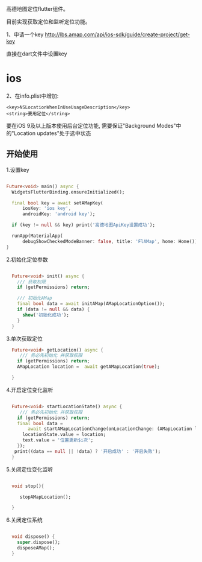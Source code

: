 高德地图定位flutter组件。

目前实现获取定位和监听定位功能。

1、申请一个key
http://lbs.amap.com/api/ios-sdk/guide/create-project/get-key

直接在dart文件中设置key

# ios
2、在info.plist中增加:
```
<key>NSLocationWhenInUseUsageDescription</key>
<string>要用定位</string>
```
要在iOS 9及以上版本使用后台定位功能, 需要保证"Background Modes"中的"Location updates"处于选中状态


## 开始使用
 
1.设置key
```dart

Future<void> main() async {
  WidgetsFlutterBinding.ensureInitialized();

  final bool key = await setAMapKey(
      iosKey: 'ios key',
      androidKey: 'android key');

  if (key != null && key) print('高德地图ApiKey设置成功');

  runApp(MaterialApp(
      debugShowCheckedModeBanner: false, title: 'FlAMap', home: Home()));
}

```

2.初始化定位参数
```dart

  Future<void> init() async {
    /// 获取权限
    if (getPermissions) return;

    /// 初始化AMap
    final bool data = await initAMap(AMapLocationOption());
    if (data != null && data) {
      show('初始化成功');
    }
  }


```

3.单次获取定位
```dart
  Future<void> getLocation() async {
     /// 务必先初始化 并获取权限
    if (getPermissions) return;
    AMapLocation location =  await getAMapLocation(true);

  }

```

4.开启定位变化监听
```dart

  Future<void> startLocationState() async {
     /// 务必先初始化 并获取权限
    if (getPermissions) return;
    final bool data =
        await startAMapLocationChange(onLocationChange: (AMapLocation location) {
      locationState.value = location;
      text.value = '位置更新$i次';
    });
   print((data == null || !data) ? '开启成功' : '开启失败');
  }

```
5.关闭定位变化监听
```dart

  void stop(){

     stopAMapLocation();

  }


```

6.关闭定位系统

```dart

  void dispose() {
    super.dispose();
    disposeAMap();
  }
   
```